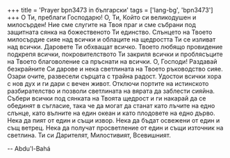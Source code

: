 +++
title = 'Prayer bpn3473 in български'
tags = ['lang-bg', 'bpn3473']
+++
О Ти, преблаги Господарю! О, Ти, Който си великодушен и милосърден! Ние сме слугите на Твоя праг и сме събрани под защитната сянка на божественото Ти единство. Слънцето на Твоето милосърдие сияе над всички и облаците на щедростта Ти се изливат над всички. Даровете Ти обхващат всичко. Твоето любящо провидение подкрепя всички, покровителството Ти закриля всички и проблясъците на Твоето благоволение са пръснати на всички. О, Господи! Раздавай безкрайните Си дарове и нека светлината на Твоето ръководство сияе. Озари очите, развесели сърцата с трайна радост. Удостои всички хора с нов дух и ги дари с вечен живот. Отключи портите на истинското разбирателство и позволи светлината на вярата да заблести сияйна. Събери всички под сянката на Твоята щедрост и ги накарай да се обединят в съгласие, така че да могат да станат като лъчите на едно слънце, като вълните на един океан и като плодовете на едно дърво. Нека да пият от един и същи извор. Нека да бъдат освежени от един и същ ветрец. Нека да получат просветление от един и същи източник на светлина. Ти си Дарителят, Милостивият, Всевишният.

-- Abdu'l-Bahá
